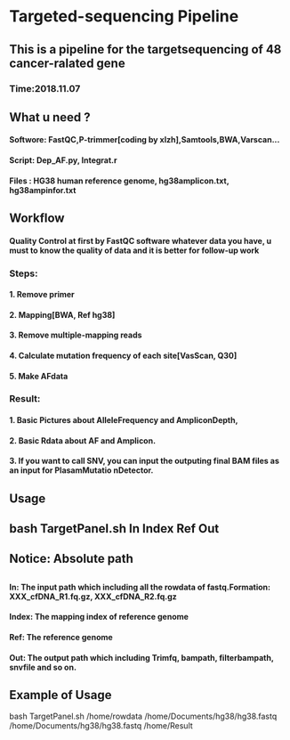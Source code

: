 # Targeted-sequencing Pipeline 
## This is a pipeline for the targetsequencing of 48 cancer-ralated gene
### Time:2018.11.07
##
## What u need ?
#### Softwore: FastQC,P-trimmer[coding by xlzh],Samtools,BWA,Varscan...
#### Script: Dep_AF.py, Integrat.r
#### Files : HG38 human reference genome, hg38amplicon.txt, hg38ampinfor.txt
##
## Workflow
#### Quality Control at first by FastQC software whatever data you have, u must to know the quality of data and it is better for follow-up work
### Steps:
#### 1. Remove primer
#### 2. Mapping[BWA, Ref hg38]
#### 3. Remove multiple-mapping reads 
#### 4. Calculate mutation frequency of each site[VasScan, Q30]
#### 5. Make AFdata
### Result: 
#### 1. Basic Pictures about AlleleFrequency and AmpliconDepth, 
#### 2. Basic Rdata about AF and Amplicon.
#### 3. If you want to call SNV, you can input the outputing final BAM files as an input for PlasamMutatio  nDetector.
##
## Usage
## bash TargetPanel.sh In Index Ref Out
## Notice: Absolute path
##  
#### In: The input path which including all the rowdata of fastq.Formation: XXX_cfDNA_R1.fq.gz, XXX_cfDNA_R2.fq.gz
#### Index: The mapping index of reference genome
#### Ref: The reference genome
#### Out: The output path which including Trimfq, bampath, filterbampath, snvfile and so on.
## 
## Example of Usage
bash TargetPanel.sh /home/rowdata /home/Documents/hg38/hg38.fastq /home/Documents/hg38/hg38.fastq /home/Result


















